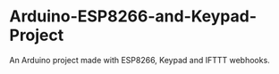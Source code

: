 # Arduino-ESP8266-and-Keypad-Project
An Arduino project made with ESP8266, Keypad and IFTTT webhooks.

